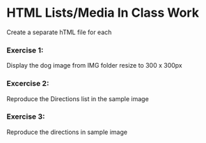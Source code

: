 # HTML Lists/Media In Class Work
Create a separate hTML file for each
### Exercise 1:
Display the dog image from IMG folder resize to 300 x 300px

### Excercise 2:
Reproduce the Directions list in the sample image

### Exercise 3:
Reproduce the directions in sample image

